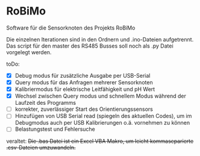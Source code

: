 # RoBiMo
 
Software für die Sensorknoten des Projekts RoBiMo

Die einzelnen Iterationen sind in den Ordnern und .ino-Dateien aufgetrennt. Das script für den master des RS485 Busses soll noch als .py Datei vorgelegt werden.

toDo:
- [x] Debug modus für zusätzliche Ausgabe per USB-Serial
- [x] Query modus für das Anfragen mehrerer Sensorknoten
- [x] Kalibriermodus für elektrische Leitfähigkeit und pH Wert
- [x] Wechsel zwischen Query modus und schnellem Modus während der Laufzeit des Programms
- [ ] korrekter, zuverlässiger Start des Orientierungssensors
- [ ] Hinzufügen von USB Serial read (spiegeln des aktuellen Codes), um im Debugmodus auch per USB Kalibrierungen o.ä. vornehmen zu können
- [ ] Belastungstest und Fehlersuche

veraltet: ~~Die .bas Datei ist ein Excel VBA Makro, um leicht kommaseparierte .csv-Dateien umzuwandeln.~~
